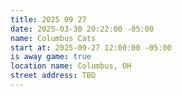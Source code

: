 ```yaml
---
title: 2025 09 27
date: 2025-03-30 20:22:00 -05:00
name: Columbus Cats
start at: 2025-09-27 12:00:00 -05:00
is away game: true
location name: Columbus, OH
street address: TBD
---
```


